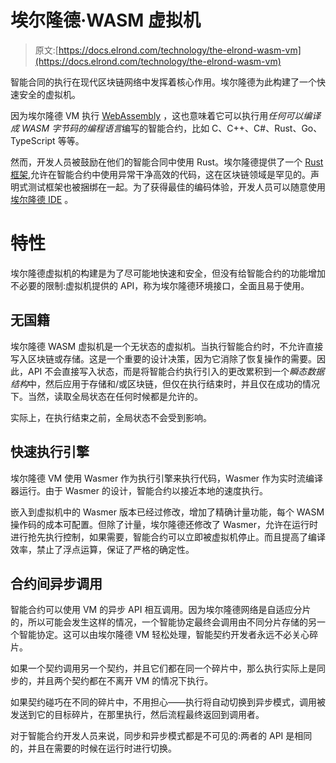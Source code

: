 # 埃尔隆德·WASM 虚拟机

> 原文:[https://docs.elrond.com/technology/the-elrond-wasm-vm](https://docs.elrond.com/technology/the-elrond-wasm-vm)

 智能合同的执行在现代区块链网络中发挥着核心作用。埃尔隆德为此构建了一个快速安全的虚拟机。

因为埃尔隆德 VM 执行 [WebAssembly](https://en.wikipedia.org/wiki/WebAssembly) ，这也意味着它可以执行用*任何可以编译成 WASM 字节码的编程语言*编写的智能合约，比如 C、C++、C#、Rust、Go、TypeScript 等等。

然而，开发人员被鼓励在他们的智能合同中使用 Rust。埃尔隆德提供了一个 [Rust 框架](https://github.com/ElrondNetwork/elrond-wasm-rs),允许在智能合约中使用异常干净高效的代码，这在区块链领域是罕见的。声明式测试框架也被捆绑在一起。为了获得最佳的编码体验，开发人员可以随意使用[埃尔隆德 IDE](https://marketplace.visualstudio.com/items?itemName=Elrond.vscode-elrond-ide) 。

# **特性**

埃尔隆德虚拟机的构建是为了尽可能地快速和安全，但没有给智能合约的功能增加不必要的限制:虚拟机提供的 API，称为埃尔隆德环境接口，全面且易于使用。

## **无国籍**

埃尔隆德 WASM 虚拟机是一个无状态的虚拟机。当执行智能合约时，不允许直接写入区块链或存储。这是一个重要的设计决策，因为它消除了恢复操作的需要。因此，API 不会直接写入状态，而是将智能合约执行引入的更改累积到一个*瞬态数据结构*中，然后应用于存储和/或区块链，但仅在执行结束时，并且仅在成功的情况下。当然，读取全局状态在任何时候都是允许的。

实际上，在执行结束之前，全局状态不会受到影响。

## **快速执行引擎**

埃尔隆德 VM 使用 Wasmer 作为执行引擎来执行代码，Wasmer 作为实时流编译器运行。由于 Wasmer 的设计，智能合约以接近本地的速度执行。

嵌入到虚拟机中的 Wasmer 版本已经过修改，增加了精确计量功能，每个 WASM 操作码的成本可配置。但除了计量，埃尔隆德还修改了 Wasmer，允许在运行时进行抢先执行控制，如果需要，智能合约可以立即被虚拟机停止。而且提高了编译效率，禁止了浮点运算，保证了严格的确定性。

## **合约间异步调用**

智能合约可以使用 VM 的异步 API 相互调用。因为埃尔隆德网络是自适应分片的，所以可能会发生这样的情况，一个智能协定最终会调用由不同分片存储的另一个智能协定。这可以由埃尔隆德 VM 轻松处理，智能契约开发者永远不必关心碎片。

如果一个契约调用另一个契约，并且它们都在同一个碎片中，那么执行实际上是同步的，并且两个契约都在不离开 VM 的情况下执行。

如果契约碰巧在不同的碎片中，不用担心——执行将自动切换到异步模式，调用被发送到它的目标碎片，在那里执行，然后流程最终返回到调用者。

对于智能合约开发人员来说，同步和异步模式都是不可见的:两者的 API 是相同的，并且在需要的时候在运行时进行切换。